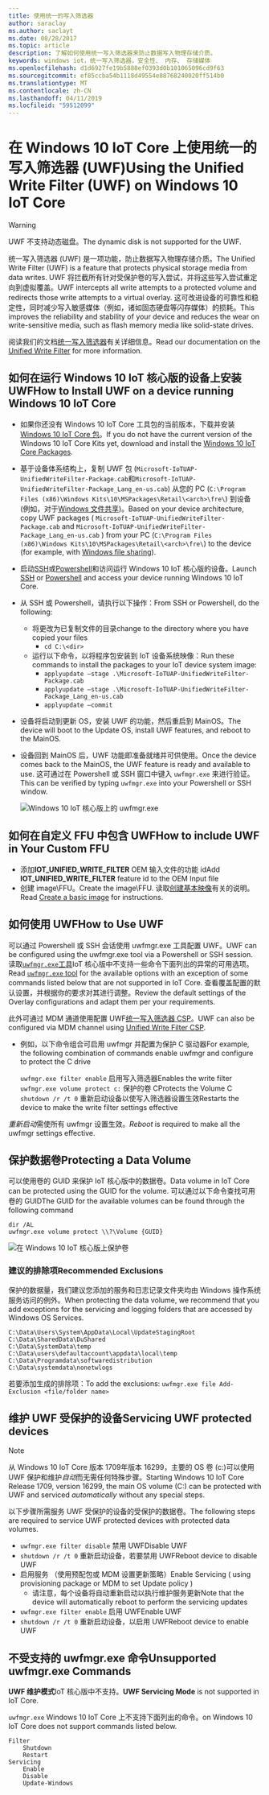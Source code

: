 ```yaml
---
title: 使用统一的写入筛选器
author: saraclay
ms.author: saclayt
ms.date: 08/28/2017
ms.topic: article
description: 了解如何使用统一写入筛选器来防止数据写入物理存储介质。
keywords: windows iot，统一写入筛选器，安全性、 内存、 存储媒体
ms.openlocfilehash: d1d6927fe19b5888ef0393d0b101065096cd9f63
ms.sourcegitcommit: ef85ccba54b1118d49554e88768240020ff514b0
ms.translationtype: MT
ms.contentlocale: zh-CN
ms.lasthandoff: 04/11/2019
ms.locfileid: "59512099"
---
```

# <a name="using-the-unified-write-filter-uwf-on-windows-10-iot-core"></a><span data-ttu-id="38563-104">在 Windows 10 IoT Core 上使用统一的写入筛选器 (UWF)</span><span class="sxs-lookup"><span data-stu-id="38563-104">Using the Unified Write Filter (UWF) on Windows 10 IoT Core</span></span>

> [!WARNING]
> <span data-ttu-id="38563-105">UWF 不支持动态磁盘。</span><span class="sxs-lookup"><span data-stu-id="38563-105">The dynamic disk is not supported for the UWF.</span></span>

<span data-ttu-id="38563-106">统一写入筛选器 (UWF) 是一项功能，防止数据写入物理存储介质。</span><span class="sxs-lookup"><span data-stu-id="38563-106">The Unified Write Filter (UWF) is a feature that protects physical storage media from data writes.</span></span> <span data-ttu-id="38563-107">UWF 将拦截所有针对受保护卷的写入尝试，并将这些写入尝试重定向到虚拟覆盖。</span><span class="sxs-lookup"><span data-stu-id="38563-107">UWF intercepts all write attempts to a protected volume and redirects those write attempts to a virtual overlay.</span></span> <span data-ttu-id="38563-108">这可改进设备的可靠性和稳定性，同时减少写入敏感媒体（例如，诸如固态硬盘等闪存媒体）的损耗。</span><span class="sxs-lookup"><span data-stu-id="38563-108">This improves the reliability and stability of your device and reduces the wear on write-sensitive media, such as flash memory media like solid-state drives.</span></span>

<span data-ttu-id="38563-109">阅读我们的文档[统一写入筛选器](https://docs.microsoft.com/windows-hardware/customize/enterprise/unified-write-filter)有关详细信息。</span><span class="sxs-lookup"><span data-stu-id="38563-109">Read our documentation on the [Unified Write Filter](https://docs.microsoft.com/windows-hardware/customize/enterprise/unified-write-filter) for more information.</span></span>

## <a name="how-to-install-uwf-on-a-device-running-windows-10-iot-core"></a><span data-ttu-id="38563-110">如何在运行 Windows 10 IoT 核心版的设备上安装 UWF</span><span class="sxs-lookup"><span data-stu-id="38563-110">How to Install UWF on a device running Windows 10 IoT Core</span></span>

* <span data-ttu-id="38563-111">如果你还没有 Windows 10 IoT Core 工具包的当前版本，下载并安装[Windows 10 IoT Core 包](https://www.microsoft.com/en-us/software-download/windows10iotcore)。</span><span class="sxs-lookup"><span data-stu-id="38563-111">If you do not have the current version of the Windows 10 IoT Core Kits yet, download and install the [Windows 10 IoT Core Packages](https://www.microsoft.com/en-us/software-download/windows10iotcore).</span></span>
* <span data-ttu-id="38563-112">基于设备体系结构上，复制 UWF 包 (`Microsoft-IoTUAP-UnifiedWriteFilter-Package.cab`和`Microsoft-IoTUAP-UnifiedWriteFilter-Package_Lang_en-us.cab`) 从您的 PC (`C:\Program Files (x86)\Windows Kits\10\MSPackages\Retail\<arch>\fre\`) 到设备 (例如，对于[Windows 文件共享](../manage-your-device/WindowsFileSharing.md))。</span><span class="sxs-lookup"><span data-stu-id="38563-112">Based on your device architecture, copy UWF packages ( `Microsoft-IoTUAP-UnifiedWriteFilter-Package.cab` and `Microsoft-IoTUAP-UnifiedWriteFilter-Package_Lang_en-us.cab` ) from your PC (`C:\Program Files (x86)\Windows Kits\10\MSPackages\Retail\<arch>\fre\`) to the device (for example, with [Windows file sharing](../manage-your-device/WindowsFileSharing.md)).</span></span>
* <span data-ttu-id="38563-113">启动[SSH](../connect-your-device/SSH.md)或[Powershell](../connect-your-device/PowerShell.md)和访问运行 Windows 10 IoT 核心版的设备。</span><span class="sxs-lookup"><span data-stu-id="38563-113">Launch [SSH](../connect-your-device/SSH.md) or [Powershell](../connect-your-device/PowerShell.md) and access your device running Windows 10 IoT Core.</span></span>
* <span data-ttu-id="38563-114">从 SSH 或 Powershell，请执行以下操作：</span><span class="sxs-lookup"><span data-stu-id="38563-114">From SSH or Powershell, do the following:</span></span>
  * <span data-ttu-id="38563-115">将更改为已复制文件的目录</span><span class="sxs-lookup"><span data-stu-id="38563-115">change to the directory where you have copied your files</span></span>
    * `cd C:\<dir>`
  * <span data-ttu-id="38563-116">运行以下命令，以将程序包安装到 IoT 设备系统映像：</span><span class="sxs-lookup"><span data-stu-id="38563-116">Run these commands to install the packages to your IoT device system image:</span></span>
    * `applyupdate –stage .\Microsoft-IoTUAP-UnifiedWriteFilter-Package.cab`
    * `applyupdate –stage .\Microsoft-IoTUAP-UnifiedWriteFilter-Package_Lang_en-us.cab`
    * `applyupdate –commit`
* <span data-ttu-id="38563-117">设备将启动到更新 OS，安装 UWF 的功能，然后重启到 MainOS。</span><span class="sxs-lookup"><span data-stu-id="38563-117">The device will boot to the Update OS, install UWF features, and reboot to the MainOS.</span></span>
* <span data-ttu-id="38563-118">设备回到 MainOS 后，UWF 功能即准备就绪并可供使用。</span><span class="sxs-lookup"><span data-stu-id="38563-118">Once the device comes back to the MainOS, the UWF feature is ready and available to use.</span></span> <span data-ttu-id="38563-119">这可通过在 Powershell 或 SSH 窗口中键入 ```uwfmgr.exe``` 来进行验证。</span><span class="sxs-lookup"><span data-stu-id="38563-119">This can be verified by typing ```uwfmgr.exe``` into your Powershell or SSH window.</span></span>

  ![Windows 10 IoT 核心版上的 uwfmgr.exe](../media/UnifiedWriteFilter/uwfmgr.png)


## <a name="how-to-include-uwf-in-your-custom-ffu"></a><span data-ttu-id="38563-121">如何在自定义 FFU 中包含 UWF</span><span class="sxs-lookup"><span data-stu-id="38563-121">How to include UWF in Your Custom FFU</span></span> 

* <span data-ttu-id="38563-122">添加**IOT_UNIFIED_WRITE_FILTER** OEM 输入文件的功能 id</span><span class="sxs-lookup"><span data-stu-id="38563-122">Add **IOT_UNIFIED_WRITE_FILTER** feature id to the OEM Input file</span></span> 
* <span data-ttu-id="38563-123">创建 image\FFU。</span><span class="sxs-lookup"><span data-stu-id="38563-123">Create the image\FFU.</span></span> <span data-ttu-id="38563-124">读取[创建基本映像](https://docs.microsoft.com/windows-hardware/manufacture/iot/create-a-basic-image)有关的说明。</span><span class="sxs-lookup"><span data-stu-id="38563-124">Read [Create a basic image](https://docs.microsoft.com/windows-hardware/manufacture/iot/create-a-basic-image) for instructions.</span></span>


## <a name="how-to-use-uwf"></a><span data-ttu-id="38563-125">如何使用 UWF</span><span class="sxs-lookup"><span data-stu-id="38563-125">How to Use UWF</span></span>

<span data-ttu-id="38563-126">可以通过 Powershell 或 SSH 会话使用 uwfmgr.exe 工具配置 UWF。</span><span class="sxs-lookup"><span data-stu-id="38563-126">UWF can be configured using the uwfmgr.exe tool via a Powershell or SSH session.</span></span>
<span data-ttu-id="38563-127">读取[`uwfmgr.exe`工具](https://docs.microsoft.com/windows-hardware/customize/enterprise/uwfmgrexe)IoT 核心版中不支持一些命令下面列出的异常的可用选项。</span><span class="sxs-lookup"><span data-stu-id="38563-127">Read [`uwfmgr.exe` tool](https://docs.microsoft.com/windows-hardware/customize/enterprise/uwfmgrexe) for the available options with an exception of some commands listed below that are not supported in IoT Core.</span></span>
<span data-ttu-id="38563-128">查看覆盖配置的默认设置，并根据你的要求对其进行调整。</span><span class="sxs-lookup"><span data-stu-id="38563-128">Review the default settings of the Overlay configurations and adapt them per your requirements.</span></span>

<span data-ttu-id="38563-129">此外可通过 MDM 通道使用配置 UWF[统一写入筛选器 CSP](https://docs.microsoft.com/windows/client-management/mdm/unifiedwritefilter-csp)。</span><span class="sxs-lookup"><span data-stu-id="38563-129">UWF can also be configured via MDM channel using [Unified Write Filter CSP](https://docs.microsoft.com/windows/client-management/mdm/unifiedwritefilter-csp).</span></span>


* <span data-ttu-id="38563-130">例如，以下命令组合可启用 uwfmgr 并配置为保护 C 驱动器</span><span class="sxs-lookup"><span data-stu-id="38563-130">For example, the following combination of commands enable uwfmgr and configure to protect the C drive</span></span>

  `uwfmgr.exe filter enable`      <span data-ttu-id="38563-131">启用写入筛选器</span><span class="sxs-lookup"><span data-stu-id="38563-131">Enables the write filter</span></span>
  <br>
  `uwfmgr.exe volume protect c:`  <span data-ttu-id="38563-132">保护的卷 C</span><span class="sxs-lookup"><span data-stu-id="38563-132">Protects the Volume C</span></span>
  <br>
  `shutdown /r /t 0`              <span data-ttu-id="38563-133">重新启动设备以使写入筛选器设置生效</span><span class="sxs-lookup"><span data-stu-id="38563-133">Restarts the device to make the write filter settings effective</span></span>

<span data-ttu-id="38563-134">*重新启动*需使所有 uwfmgr 设置生效。</span><span class="sxs-lookup"><span data-stu-id="38563-134">*Reboot* is required to make all the uwfmgr settings effective.</span></span> 


## <a name="protecting-a-data-volume"></a><span data-ttu-id="38563-135">保护数据卷</span><span class="sxs-lookup"><span data-stu-id="38563-135">Protecting a Data Volume</span></span>

<span data-ttu-id="38563-136">可以使用卷的 GUID 来保护 IoT 核心版中的数据卷。</span><span class="sxs-lookup"><span data-stu-id="38563-136">Data volume in IoT Core can be protected using the GUID for the volume.</span></span> <span data-ttu-id="38563-137">可以通过以下命令查找可用卷的 GUID</span><span class="sxs-lookup"><span data-stu-id="38563-137">The GUID for the available volumes can be found through the following command</span></span>

  `dir /AL`
  <br>
  `uwfmgr.exe volume protect \\?\Volume {GUID}`


  ![在 Windows 10 IoT 核心版上保护卷](../media/UnifiedWriteFilter/uwfmgr_protect.png)

### <a name="recommended-exclusions"></a><span data-ttu-id="38563-139">建议的排除项</span><span class="sxs-lookup"><span data-stu-id="38563-139">Recommended Exclusions</span></span>
<span data-ttu-id="38563-140">保护的数据量，我们建议您添加的服务和日志记录文件夹均由 Windows 操作系统服务访问的例外。</span><span class="sxs-lookup"><span data-stu-id="38563-140">When protecting the data volume, we recommend that you add exceptions for the servicing and logging folders that are accessed by Windows OS Services.</span></span>

```
C:\Data\Users\System\AppData\Local\UpdateStagingRoot
C:\Data\SharedData\DuShared
C:\Data\SystemData\temp
C:\Data\users\defaultaccount\appdata\local\temp
C:\Data\Programdata\softwaredistribution
C:\Data\systemdata\nonetwlogs
```

<span data-ttu-id="38563-141">若要添加生成的排除项：</span><span class="sxs-lookup"><span data-stu-id="38563-141">To add the exclusions:</span></span> `uwfmgr.exe file Add-Exclusion <file/folder name>`



## <a name="servicing-uwf-protected-devices"></a><span data-ttu-id="38563-142">维护 UWF 受保护的设备</span><span class="sxs-lookup"><span data-stu-id="38563-142">Servicing UWF protected devices</span></span>

> [!Note]
> <span data-ttu-id="38563-143">从 Windows 10 IoT Core 版本 1709年版本 16299，主要的 OS 卷 (c:\)可以使用 UWF 保护和维护*自动*而无需任何特殊步骤。</span><span class="sxs-lookup"><span data-stu-id="38563-143">Starting Windows 10 IoT Core Release 1709, version 16299, the main OS volume (C:\) can be protected with UWF and serviced *automatically* without any special steps.</span></span>

<span data-ttu-id="38563-144">以下步骤所需服务 UWF 受保护的设备的受保护的数据卷。</span><span class="sxs-lookup"><span data-stu-id="38563-144">The following steps are required to service UWF protected devices with protected data volumes.</span></span>

* `uwfmgr.exe filter disable` <span data-ttu-id="38563-145">禁用 UWF</span><span class="sxs-lookup"><span data-stu-id="38563-145">Disable UWF</span></span>
* `shutdown /r /t 0` <span data-ttu-id="38563-146">重新启动设备，若要禁用 UWF</span><span class="sxs-lookup"><span data-stu-id="38563-146">Reboot device to disable UWF</span></span>
* <span data-ttu-id="38563-147">启用服务 （使用预配包或 MDM 设置更新策略）</span><span class="sxs-lookup"><span data-stu-id="38563-147">Enable Servicing ( using provisioning package or MDM to set Update policy )</span></span>
   * <span data-ttu-id="38563-148">请注意，每个设备将自动重新启动以执行维护服务更新</span><span class="sxs-lookup"><span data-stu-id="38563-148">Note that the device will automatically reboot to perform the servicing updates</span></span>
* `uwfmgr.exe filter enable` <span data-ttu-id="38563-149">启用 UWF</span><span class="sxs-lookup"><span data-stu-id="38563-149">Enable UWF</span></span>
* `shutdown /r /t 0` <span data-ttu-id="38563-150">重新启动设备，以启用 UWF</span><span class="sxs-lookup"><span data-stu-id="38563-150">Reboot device to enable UWF</span></span>

## <a name="unsupported-uwfmgrexe-commands"></a><span data-ttu-id="38563-151">不受支持的 uwfmgr.exe 命令</span><span class="sxs-lookup"><span data-stu-id="38563-151">Unsupported uwfmgr.exe Commands</span></span>

<span data-ttu-id="38563-152">**UWF 维护模式**IoT 核心版中不支持。</span><span class="sxs-lookup"><span data-stu-id="38563-152">**UWF Servicing Mode** is not supported in IoT Core.</span></span>

`uwfmgr.exe` <span data-ttu-id="38563-153">Windows 10 IoT Core 上不支持下面列出的命令。</span><span class="sxs-lookup"><span data-stu-id="38563-153">on Windows 10 IoT Core does not support commands listed below.</span></span>

```
Filter 
    Shutdown 
    Restart 
Servicing 
    Enable 
    Disable 
    Update-Windows
```
